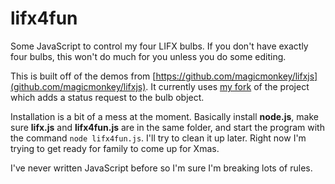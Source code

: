 lifx4fun
========

Some JavaScript to control my four LIFX bulbs. If you don't have exactly four bulbs, this won't do much for you unless you do some editing.

This is built off of the demos from [https://github.com/magicmonkey/lifxjs](github.com/magicmonkey/lifxjs). It currently uses [my fork](https://github.com/SSteve/lifxjs) of the project which adds a status request to the bulb object.

Installation is a bit of a mess at the moment. Basically install **node.js**, make sure **lifx.js** and **lifx4fun.js** are in the same folder, and start the program with the command `node lifx4fun.js`. I'll try to clean it up later. Right now I'm trying to get ready for family to come up for Xmas.

I've never written JavaScript before so I'm sure I'm breaking lots of rules.
